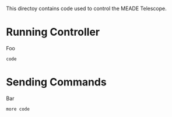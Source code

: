 
This directoy contains code used to control the MEADE Telescope.

# Running Controller

Foo

```
code
```

# Sending Commands

Bar

```
more code
```
